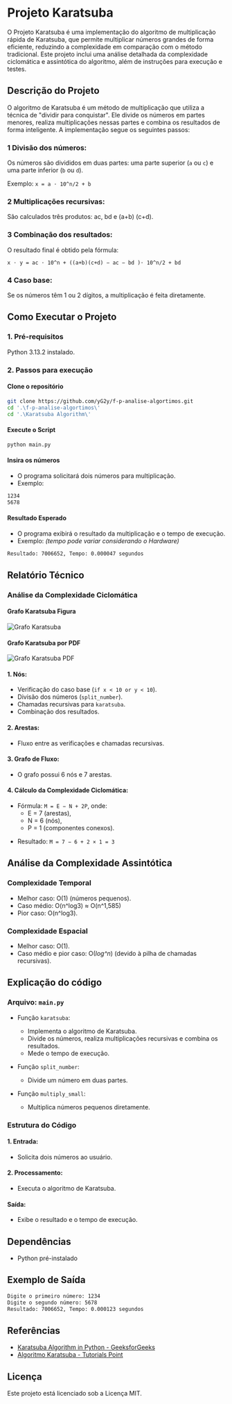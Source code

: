 # Projeto Karatsuba

O Projeto Karatsuba é uma implementação do algoritmo de multiplicação rápida de Karatsuba, que permite multiplicar números grandes de forma eficiente, reduzindo a complexidade em comparação com o método tradicional. Este projeto inclui uma análise detalhada da complexidade ciclomática e assintótica do algoritmo, além de instruções para execução e testes.

## Descrição do Projeto

O algoritmo de Karatsuba é um método de multiplicação que utiliza a técnica de "dividir para conquistar". Ele divide os números em partes menores, realiza multiplicações nessas partes e combina os resultados de forma inteligente. A implementação segue os seguintes passos:

### 1 Divisão dos números:

Os números são divididos em duas partes: uma parte superior (```a``` ou ```c```) e uma parte inferior (```b``` ou ```d```).

Exemplo: ```x = a ⋅ 10^n/2 + b```

### 2 Multiplicações recursivas:

São calculados três produtos: ac, bd e (a+b) (c+d).

### 3 Combinação dos resultados:

O resultado final é obtido pela fórmula:

```x ⋅ y = ac ⋅ 10^n + ((a+b)(c+d) − ac − bd )⋅ 10^n/2 + bd```

### 4 Caso base:

Se os números têm 1 ou 2 dígitos, a multiplicação é feita diretamente. 

## Como Executar o Projeto

### 1. Pré-requisitos
  Python 3.13.2 instalado.

### 2. Passos para execução

#### Clone o repositório
```bash
git clone https://github.com/yG2y/f-p-analise-algortimos.git
cd '.\f-p-analise-algortimos\'
cd '.\Karatsuba Algorithm\'
```

#### Execute o Script
```bash
python main.py
```

#### Insira os números
* O programa solicitará dois números para multiplicação.
* Exemplo: 
```bash
1234
5678
```
#### Resultado Esperado
* O programa exibirá o resultado da multiplicação e o tempo de execução.
* Exemplo: *(tempo pode variar considerando o Hardware)*
```bash
Resultado: 7006652, Tempo: 0.000047 segundos 
```

## Relatório Técnico

### Análise da Complexidade Ciclomática

#### Grafo Karatsuba Figura
![Grafo Karatsuba](/Karatsuba%20Algorithm/imgs/FigureGraph.png)

#### Grafo Karatsuba por PDF
![Grafo Karatsuba PDF](/Karatsuba%20Algorithm/imgs/Grafos%20Karatsuba.png)

#### 1. Nós:
* Verificação do caso base (```if x < 10 or y < 10```).
* Divisão dos números (```split_number```).
* Chamadas recursivas para ```karatsuba```.
* Combinação dos resultados.

#### 2. Arestas:

* Fluxo entre as verificações e chamadas recursivas.

#### 3. Grafo de Fluxo:

* O grafo possui 6 nós e 7 arestas.

#### 4. Cálculo da Complexidade Ciclomática:

* Fórmula: ```M = E − N + 2P```, onde:
  - E = 7 (arestas),
  - N = 6 (nós),
  - P = 1 (componentes conexos). 
- Resultado: ```M = 7 − 6 + 2 × 1 = 3```

## Análise da Complexidade Assintótica

### Complexidade Temporal

* Melhor caso: O(1) (números pequenos).
* Caso médio: O(n^log⁡3) ≈ O(n^1,585)
* Pior caso: O(n^log⁡3).

### Complexidade Espacial

* Melhor caso: O(1).
* Caso médio e pior caso: O(*log^n*) (devido à pilha de chamadas recursivas).

## Explicação do código

### Arquivo: ```main.py```

* Função ```karatsuba```:
  - Implementa o algoritmo de Karatsuba.
  - Divide os números, realiza multiplicações recursivas e combina os resultados.
  - Mede o tempo de execução.
  
* Função ```split_number```:
  - Divide um número em duas partes.

* Função ```multiply_small```:
  - Multiplica números pequenos diretamente.

### Estrutura do Código
#### 1. Entrada:
* Solicita dois números ao usuário.

#### 2. Processamento:
* Executa o algoritmo de Karatsuba.

#### Saída:
* Exibe o resultado e o tempo de execução.

## Dependências
* Python pré-instalado

## Exemplo de Saída
```bash
Digite o primeiro número: 1234
Digite o segundo número: 5678
Resultado: 7006652, Tempo: 0.000123 segundos
```

## Referências
* [Karatsuba Algorithm in Python - GeeksforGeeks](https://www.geeksforgeeks.org/karatsuba-algorithm-in-python/)
* [Algoritmo Karatsuba - Tutorials Point](https://www-tutorialspoint-com.translate.goog/data_structures_algorithms/karatsuba_algorithm.htm?_x_tr_sl=en&_x_tr_tl=pt&_x_tr_hl=pt&_x_tr_pto=tc)

## Licença
Este projeto está licenciado sob a Licença MIT.
